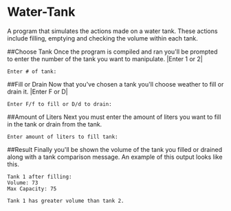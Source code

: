 # Water-Tank
A program that simulates the actions made on a water tank. These actions include filling, emptying and checking the volume within each tank.


##Choose Tank
Once the program is compiled and ran you'll be prompted to enter the number of the tank you want to manipulate.
|Enter 1 or 2|
```
Enter # of tank: 
```
##Fill or Drain
Now that you've chosen a tank you'll choose weather to fill or drain it.
|Enter F or D|
```
Enter F/f to fill or D/d to drain:
```
##Amount of Liters
Next you must enter the amount of liters you want to fill in the tank or drain from the tank.
```
Enter amount of liters to fill tank:
```
##Result
Finally you'll be shown the volume of the tank you filled or drained along with a tank comparison message. An example of this output looks like this.
```
Tank 1 after filling:
Volume: 73
Max Capacity: 75

Tank 1 has greater volume than tank 2.
```
